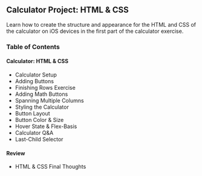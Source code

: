## Calculator Project: HTML & CSS
Learn how to create the structure and appearance for the HTML and CSS of the calculator on iOS devices in the first part of the calculator exercise.

### Table of Contents
#### Calculator: HTML & CSS
- Calculator Setup
- Adding Buttons
- Finishing Rows Exercise
- Adding Math Buttons
- Spanning Multiple Columns
- Styling the Calculator
- Button Layout
- Button Color & Size
- Hover State & Flex-Basis
- Calculator Q&A
- Last-Child Selector

#### Review
- HTML & CSS Final Thoughts

